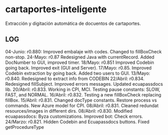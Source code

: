 # cartaportes-inteligente
Extracción y digitación automática de docuentos de cartaportes.

## LOG
04-Junio: r0.880: Improved embalaje with codes. Changed to fillBoxCheck non-stop.
24-Mayo:  r0.87   Redesigned Java with currentRecord. Added DocNumber to GUI, improved timer. 
18/Mayo:  r0.851  Improved Codebin going back. Improved exit (GUI and Server).
17/Mayo:  r0.85.  Improved Codebin extraction by going back. Added two users to GUI.
13/Mayo:  r0.840. Redesigned to extract info from CODEBIN
22/Abril: r0.834. Redesigned fillSubject. Improved errors messages. Updated ecuapassdocs lib.
20/Abril: r0.833. Working in CPI, MCI. Testing pause constants: SLOW, FAST, and NORMAL.
16/Abril: r0.832. Testing a new fillBoxCheck replacing fillBox.
15/Abril: r0.831. Changed docType constants. Restore process vs commands. New Azure model for CPI.
08/Abril: r0.831. Cleaned redundat resources/images in different dirs.
08/Abril: r0.830. Modified ecuapassdocs: Byza customizations. Improved bot: Check errors.
24/Marzo: r0.821. Hidden  Codebin and Ecuapassdocs buttons. Fixed getProcedureType

